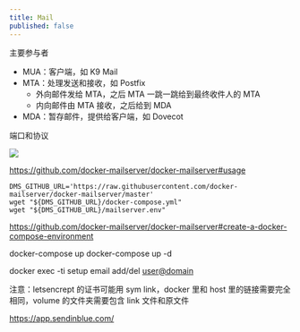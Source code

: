 ```yaml
---
title: Mail
published: false
---
```


主要参与者

- MUA：客户端，如 K9 Mail
- MTA：处理发送和接收，如 Postfix
  - 外向邮件发给 MTA，之后 MTA 一跳一跳给到最终收件人的 MTA
  - 内向邮件由 MTA 接收，之后给到 MDA
- MDA：暂存邮件，提供给客户端，如 Dovecot

端口和协议

![](/home/lin/Desktop/git/blog/linhandev.github.io/assets/img/post/2022-08-17-Mail/2022-11-19-07-00-15-image.png)

https://github.com/docker-mailserver/docker-mailserver#usage

```shell
DMS_GITHUB_URL='https://raw.githubusercontent.com/docker-mailserver/docker-mailserver/master'
wget "${DMS_GITHUB_URL}/docker-compose.yml"
wget "${DMS_GITHUB_URL}/mailserver.env"
```

https://github.com/docker-mailserver/docker-mailserver#create-a-docker-compose-environment

docker-compose up
docker-compose up -d

docker exec -ti <CONTAINER NAME> setup email add/del <user@domain>

注意：letsencrept 的证书可能用 sym link，docker 里和 host 里的链接需要完全相同，volume 的文件夹需要包含 link 文件和原文件

https://app.sendinblue.com/
